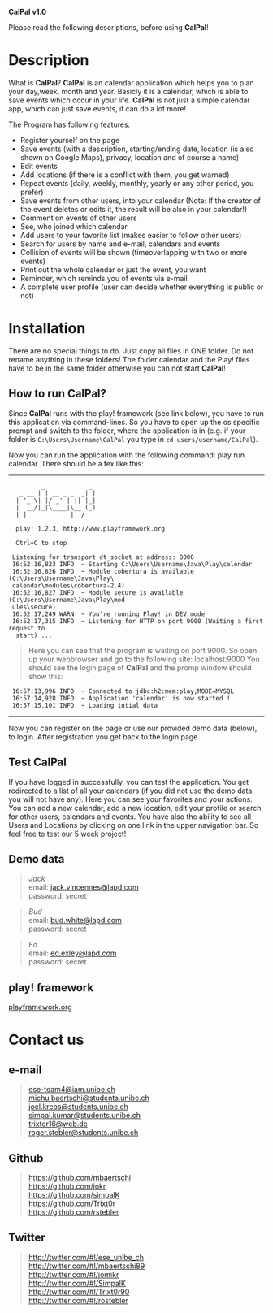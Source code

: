 __CalPal v1.0__

Please read the following descriptions, before using __CalPal__!

# Description
What is __CalPal__? __CalPal__ is an calendar application which helps you to plan your day,week, month and year. Basicly it is a calendar, which is able to save events which occur in your life. __CalPal__ is not just a simple calendar app, which	can just save events, it can do a lot more!

The Program has following features:

* Register yourself on the page
* Save events (with a description, starting/ending date, location (is also shown on Google Maps), privacy, location and of course a name)
* Edit events
* Add locations (if there is a conflict with them, you get warned)
* Repeat events (daily, weekly, monthly, yearly or any other period, you prefer)
* Save events from other users, into your calendar (Note: If the creator of the event deletes or edits it, the result will be also in your calendar!)
* Comment on events of other users
* See, who joined which calendar
* Add users to your favorite list (makes easier to follow other users)
* Search for users by name and e-mail, calendars and events
* Collision of events will be shown (timeoverlapping with two or more events)
* Print out the whole calendar or just the event, you want
* Reminder, which reminds you of events via e-mail
* A complete user profile (user can decide whether everything is public or not)

# Installation
There are no special things to do. Just copy all files in ONE folder. Do not rename anything in these folders! The folder calendar and the Play! files have to be in the same folder otherwise you can not start __CalPal__!

## How to run __CalPal__?
Since __CalPal__ runs with the play! framework (see link below), you have to run this application via command-lines. So you have to open up the os specific prompt and switch to the folder, where the application is in (e.g. if your folder is `C:\Users\Username\CalPal` you type in `cd users/username/CalPal`).

Now you can run the application with the following command: play run calendar. There should be a tex like this:

------------------------------------------------------------------------------------------------
             _            _
       _ __ | | __ _ _  _| |
      | '_ \| |/ _' | || |_|
      |  __/|_|\____|\__ (_)
      |_|            |__/
     
      play! 1.2.3, http://www.playframework.org
     
      Ctrl+C to stop
     
     Listening for transport dt_socket at address: 8000
     16:52:16,823 INFO  ~ Starting C:\Users\Username\Java\Play\calendar
     16:52:16,826 INFO  ~ Module cobertura is available (C:\Users\Username\Java\Play\
     calendar\modules\cobertura-2.4)
     16:52:16,827 INFO  ~ Module secure is available (C:\Users\Username\Java\Play\mod
     ules\secure)
     16:52:17,249 WARN  ~ You're running Play! in DEV mode
     16:52:17,315 INFO  ~ Listening for HTTP on port 9000 (Waiting a first request to
      start) ...

> Here you can see that the program is waiting on port 9000. So open up your webbrowser and go to the following site: localhost:9000 You should see the login page of __CalPal__ and the promp window should show this:

     16:57:13,996 INFO  ~ Connected to jdbc:h2:mem:play;MODE=MYSQL
     16:57:14,928 INFO  ~ Application 'calendar' is now started !
     16:57:15,101 INFO  ~ Loading intial data
------------------------------------------------------------------------------------------------

Now you can register on the page or use our provided demo data (below), to login. After registration you get back to the login page.

## Test __CalPal__
If you have logged in successfully, you can test the application. You get redirected to a list of all your calendars (if you did not use the demo data, you will not have any). Here you can see your favorites and your actions. You can add a new calendar, add a new location, edit your profile or search for other users, calendars and events. You have also the ability to see all Users and Locations by clicking on one link in the upper navigation bar. So feel free to test our 5 week project!
	
## Demo data
> _Jack_  
> email:          jack.vincennes@lapd.com  
> password:       secret  
	
> _Bud_  
> email:          bud.white@lapd.com  
> password:       secret  
    
> _Ed_  
> email:          ed.exley@lapd.com  
> password:       secret  
	
## play! framework
[playframework.org](http://www.playframework.org/ "Official webpage for the play framework")

# Contact us
## e-mail
> ese-team4@iam.unibe.ch  
> michu.baertschi@students.unibe.ch  
> joel.krebs@students.unibe.ch  
> simpal.kumar@students.unibe.ch  
> trixter16@web.de  
> roger.stebler@students.unibe.ch  
		
## Github
> https://github.com/mbaertschi  
> https://github.com/jokr  
> https://github.com/simpalK  
> https://github.com/Trixt0r  
> https://github.com/rstebler  
	
## Twitter
> http://twitter.com/#!/ese_unibe_ch  
> http://twitter.com/#!/mbaertschi89  
> http://twitter.com/#!/jomikr  
> http://twitter.com/#!/SimpalK  
> http://twitter.com/#!/Trixt0r90  
> http://twitter.com/#!/rostebler  
